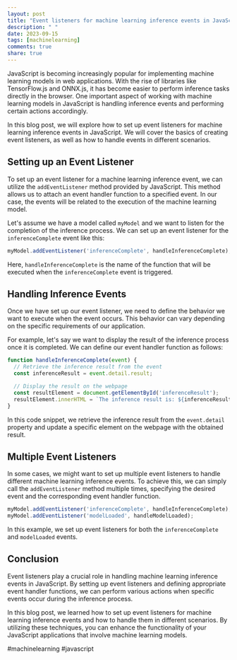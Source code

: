 ```yaml
---
layout: post
title: "Event listeners for machine learning inference events in JavaScript"
description: " "
date: 2023-09-15
tags: [machinelearning]
comments: true
share: true
---
```


JavaScript is becoming increasingly popular for implementing machine learning models in web applications. With the rise of libraries like TensorFlow.js and ONNX.js, it has become easier to perform inference tasks directly in the browser. One important aspect of working with machine learning models in JavaScript is handling inference events and performing certain actions accordingly.

In this blog post, we will explore how to set up event listeners for machine learning inference events in JavaScript. We will cover the basics of creating event listeners, as well as how to handle events in different scenarios.

## Setting up an Event Listener

To set up an event listener for a machine learning inference event, we can utilize the `addEventListener` method provided by JavaScript. This method allows us to attach an event handler function to a specified event. In our case, the events will be related to the execution of the machine learning model.

Let's assume we have a model called `myModel` and we want to listen for the completion of the inference process. We can set up an event listener for the `inferenceComplete` event like this:

```javascript
myModel.addEventListener('inferenceComplete', handleInferenceComplete);
```

Here, `handleInferenceComplete` is the name of the function that will be executed when the `inferenceComplete` event is triggered.

## Handling Inference Events

Once we have set up our event listener, we need to define the behavior we want to execute when the event occurs. This behavior can vary depending on the specific requirements of our application.

For example, let's say we want to display the result of the inference process once it is completed. We can define our event handler function as follows:

```javascript
function handleInferenceComplete(event) {
  // Retrieve the inference result from the event
  const inferenceResult = event.detail.result;

  // Display the result on the webpage
  const resultElement = document.getElementById('inferenceResult');
  resultElement.innerHTML = `The inference result is: ${inferenceResult}`;
}
```

In this code snippet, we retrieve the inference result from the `event.detail` property and update a specific element on the webpage with the obtained result.

## Multiple Event Listeners

In some cases, we might want to set up multiple event listeners to handle different machine learning inference events. To achieve this, we can simply call the `addEventListener` method multiple times, specifying the desired event and the corresponding event handler function.

```javascript
myModel.addEventListener('inferenceComplete', handleInferenceComplete);
myModel.addEventListener('modelLoaded', handleModelLoaded);
```

In this example, we set up event listeners for both the `inferenceComplete` and `modelLoaded` events.

## Conclusion

Event listeners play a crucial role in handling machine learning inference events in JavaScript. By setting up event listeners and defining appropriate event handler functions, we can perform various actions when specific events occur during the inference process.

In this blog post, we learned how to set up event listeners for machine learning inference events and how to handle them in different scenarios. By utilizing these techniques, you can enhance the functionality of your JavaScript applications that involve machine learning models.

#machinelearning #javascript
